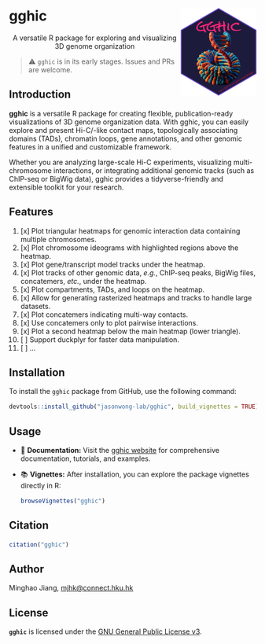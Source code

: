 <!-- markdownlint-configure-file {
  "no-inline-html": {
    "allowed_elements": [
      "p", "a", "img"
    ]
  }
} -->

# gghic <img src="https://raw.githubusercontent.com/jasonwong-lab/gghic/refs/heads/master/man/figures/logo.png" alt="gghic's logo" height="180" align="right" />

<p align="center"> A versatile R package for exploring and visualizing 3D genome organization </p>

> :warning: `gghic` is in its early stages. Issues and PRs are welcome.

## Introduction

**gghic** is a versatile R package for creating flexible, publication-ready visualizations of 3D genome organization data. With gghic, you can easily explore and present Hi-C/-like contact maps, topologically associating domains (TADs), chromatin loops, gene annotations, and other genomic features in a unified and customizable framework.

Whether you are analyzing large-scale Hi-C experiments, visualizing multi-chromosome interactions, or integrating additional genomic tracks (such as ChIP-seq or BigWig data), gghic provides a tidyverse-friendly and extensible toolkit for your research.

## Features

1. [x] Plot triangular heatmaps for genomic interaction data containing multiple chromosomes.
2. [x] Plot chromosome ideograms with highlighted regions above the heatmap.
3. [x] Plot gene/transcript model tracks under the heatmap.
4. [x] Plot tracks of other genomic data, *e.g.*, ChIP-seq peaks, BigWig files, concatemers, *etc.*, under the heatmap.
5. [x] Plot compartments, TADs, and loops on the heatmap.
6. [x] Allow for generating rasterized heatmaps and tracks to handle large datasets.
7. [x] Plot concatemers indicating multi-way contacts.
8. [x] Use concatemers only to plot pairwise interactions.
9. [x] Plot a second heatmap below the main heatmap (lower triangle).
10. [ ] Support duckplyr for faster data manipulation.
11. [ ] ...

## Installation

To install the `gghic` package from GitHub, use the following command:

```r
devtools::install_github("jasonwong-lab/gghic", build_vignettes = TRUE)
```

## Usage

- 📖 **Documentation:**
  Visit the <a href="https://jasonwong-lab.github.io/gghic/" target="_blank">gghic website</a> for comprehensive documentation, tutorials, and examples.

- 📚 **Vignettes:**
  After installation, you can explore the package vignettes directly in R:

  ```r
  browseVignettes("gghic")
  ```

## Citation

```r
citation("gghic")
```

## Author

Minghao Jiang, <mjhk@connect.hku.hk>

## License

**`gghic`** is licensed under the [GNU General Public License v3](LICENSE.md).

